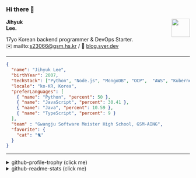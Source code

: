 ### Hi there 👋
<img src="https://github.githubassets.com/images/mona-loading-default.gif" width="50px" align="right">
</a>

**Jihyuk\
Lee.**

17yo Korean backend programmer & DevOps Starter.\
✉️ mailto:s23066@gsm.hs.kr
/ 
🔗 [blog.sver.dev](https://blog.sver.dev)

---

```json
{
  "name": "Jihyuk Lee",
  "birthYear": 2007,
  "techStack": ["Python", "Node.js", "MongoDB", "OCP",  "AWS", "Kubernetes"],
  "locale": "ko-KR, Korea",
  "preferLanguages": [
    { "name": "Python", "percent": 50 },
    { "name": "JavaScript", "percent": 30.41 },
    { "name": "Java", "percent": 10.59 },
    { "name": "TypeScript", "percent": 9 }
  ],
  "team" : "Gwangju Software Meister High School, GSM-AING",
  "favorite": {
    "cat": "🐈"
  }
}
```
---
<details>
  <summary>github-profile-trophy (click me)</summary>
  
![](https://github-profile-trophy.vercel.app/?username=withJihyuk&row=1&column=8&theme=nord)
  
</details>
<details>
  <summary>github-readme-stats (click me)</summary>
  
<!--START_SECTION:waka-->
![Code Time](http://img.shields.io/badge/Code%20Time-384%20hrs%2037%20mins-blue)

![Lines of code](https://img.shields.io/badge/%EC%A0%80%EB%8A%94%20%EC%97%AC%ED%83%9C%EA%B9%8C%EC%A7%80%20-351.0%20thousand%20%EC%A4%84%EC%9D%98%20%EC%BD%94%EB%93%9C%EB%A5%BC%20%EC%9E%91%EC%84%B1%ED%96%88%EC%96%B4%EC%9A%94.-blue)

**저는 저녁형 인간이에요. 🦉** 

```text
🌞 아침                     84 commits          ███░░░░░░░░░░░░░░░░░░░░░░   10.05 % 
🌆 낮　                     261 commits         ████████░░░░░░░░░░░░░░░░░   31.22 % 
🌃 저녁                     346 commits         ██████████░░░░░░░░░░░░░░░   41.39 % 
🌙 밤　                     145 commits         ████░░░░░░░░░░░░░░░░░░░░░   17.34 % 
```


📊 **저는 이번주를 이렇게 시간을 보냈어요.** 

```text
🕑︎ Timezone: Asia/Seoul

💬 프로그래밍 언어들: 
YAML                     2 hrs 16 mins       ████████████░░░░░░░░░░░░░   46.10 % 
Dart                     1 hr 13 mins        ██████░░░░░░░░░░░░░░░░░░░   24.62 % 
TypeScript               31 mins             ███░░░░░░░░░░░░░░░░░░░░░░   10.69 % 
CSS                      22 mins             ██░░░░░░░░░░░░░░░░░░░░░░░   07.71 % 
Python                   21 mins             ██░░░░░░░░░░░░░░░░░░░░░░░   07.13 % 

🔥 에디터들: 
VS Code                  4 hrs 57 mins       █████████████████████████   100.00 % 

💻 운영 체제들: 
Windows                  4 hrs 57 mins       █████████████████████████   100.00 % 
```


 Last Updated on 12/07/2024 18:43:31 UTC
<!--END_SECTION:waka-->

</details>

</div>

